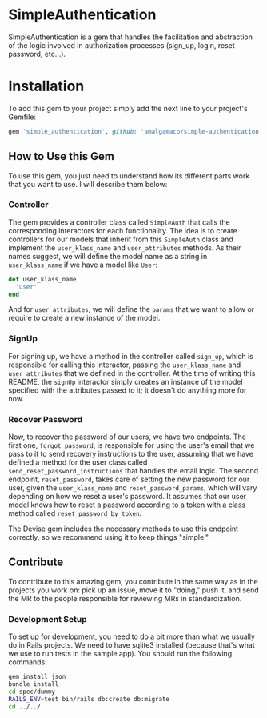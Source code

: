 # SimpleAuthentication

SimpleAuthentication is a gem that handles the facilitation and abstraction of the logic involved in authorization processes (sign_up, login, reset password, etc...).

# Installation
To add this gem to your project simply add the next line to your project's Gemfile:

```ruby
gem 'simple_authentication', github: 'amalgamaco/simple-authentication'
```

## How to Use this Gem
To use this gem, you just need to understand how its different parts work that you want to use. I will describe them below:

### Controller
The gem provides a controller class called `SimpleAuth` that calls the corresponding interactors for each functionality. The idea is to create controllers for our models that inherit from this `SimpleAuth` class and implement the `user_klass_name` and `user_attributes` methods. As their names suggest, we will define the model name as a string in `user_klass_name` if we have a model like `User`:

```ruby
def user_klass_name
  'user'
end
```

And for `user_attributes`, we will define the `params` that we want to allow or require to create a new instance of the model.

### SignUp
For signing up, we have a method in the controller called `sign_up`, which is responsible for calling this interactor, passing the `user_klass_name` and `user_attributes` that we defined in the controller. At the time of writing this README, the `signUp` interactor simply creates an instance of the model specified with the attributes passed to it; it doesn't do anything more for now.

### Recover Password
Now, to recover the password of our users, we have two endpoints. The first one, `forgot_password`, is responsible for using the user's email that we pass to it to send recovery instructions to the user, assuming that we have defined a method for the user class called `send_reset_password_instructions` that handles the email logic. The second endpoint, `reset_password`, takes care of setting the new password for our user, given the `user_klass_name` and `reset_password_params`, which will vary depending on how we reset a user's password. It assumes that our user model knows how to reset a password according to a token with a class method called `reset_password_by_token`.

The Devise gem includes the necessary methods to use this endpoint correctly, so we recommend using it to keep things "simple."

## Contribute
To contribute to this amazing gem, you contribute in the same way as in the projects you work on: pick up an issue, move it to "doing," push it, and send the MR to the people responsible for reviewing MRs in standardization.

### Development Setup
To set up for development, you need to do a bit more than what we usually do in Rails projects. We need to have sqlite3 installed (because that's what we use to run tests in the sample app). You should run the following commands:

```sh
gem install json
bundle install
cd spec/dummy
RAILS_ENV=test bin/rails db:create db:migrate
cd ../../
```